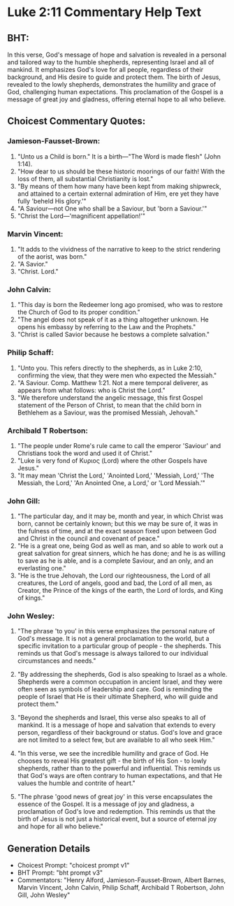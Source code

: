 # Luke 2:11 Commentary Help Text

## BHT:
In this verse, God's message of hope and salvation is revealed in a personal and tailored way to the humble shepherds, representing Israel and all of mankind. It emphasizes God's love for all people, regardless of their background, and His desire to guide and protect them. The birth of Jesus, revealed to the lowly shepherds, demonstrates the humility and grace of God, challenging human expectations. This proclamation of the Gospel is a message of great joy and gladness, offering eternal hope to all who believe.

## Choicest Commentary Quotes:
### Jamieson-Fausset-Brown:
1. "Unto us a Child is born." It is a birth—"The Word is made flesh" (John 1:14).
2. "How dear to us should be these historic moorings of our faith! With the loss of them, all substantial Christianity is lost."
3. "By means of them how many have been kept from making shipwreck, and attained to a certain external admiration of Him, ere yet they have fully 'beheld His glory.'"
4. "A Saviour—not One who shall be a Saviour, but 'born a Saviour.'"
5. "Christ the Lord—'magnificent appellation!'"

### Marvin Vincent:
1. "It adds to the vividness of the narrative to keep to the strict rendering of the aorist, was born."
2. "A Savior."
3. "Christ. Lord."

### John Calvin:
1. "This day is born the Redeemer long ago promised, who was to restore the Church of God to its proper condition."
2. "The angel does not speak of it as a thing altogether unknown. He opens his embassy by referring to the Law and the Prophets."
3. "Christ is called Savior because he bestows a complete salvation."


### Philip Schaff:
1. "Unto you. This refers directly to the shepherds, as in Luke 2:10, confirming the view, that they were men who expected the Messiah."
2. "A Saviour. Comp. Matthew 1:21. Not a mere temporal deliverer, as appears from what follows: who is Christ the Lord."
3. "We therefore understand the angelic message, this first Gospel statement of the Person of Christ, to mean that the child born in Bethlehem as a Saviour, was the promised Messiah, Jehovah."

### Archibald T Robertson:
1. "The people under Rome's rule came to call the emperor 'Saviour' and Christians took the word and used it of Christ." 
2. "Luke is very fond of Κυριος (Lord) where the other Gospels have Jesus." 
3. "It may mean 'Christ the Lord,' 'Anointed Lord,' 'Messiah, Lord,' 'The Messiah, the Lord,' 'An Anointed One, a Lord,' or 'Lord Messiah.'"

### John Gill:
1. "The particular day, and it may be, month and year, in which Christ was born, cannot be certainly known; but this we may be sure of, it was in the fulness of time, and at the exact season fixed upon between God and Christ in the council and covenant of peace."
2. "He is a great one, being God as well as man, and so able to work out a great salvation for great sinners, which he has done; and he is as willing to save as he is able, and is a complete Saviour, and an only, and an everlasting one."
3. "He is the true Jehovah, the Lord our righteousness, the Lord of all creatures, the Lord of angels, good and bad, the Lord of all men, as Creator, the Prince of the kings of the earth, the Lord of lords, and King of kings."

### John Wesley:
1. "The phrase 'to you' in this verse emphasizes the personal nature of God's message. It is not a general proclamation to the world, but a specific invitation to a particular group of people - the shepherds. This reminds us that God's message is always tailored to our individual circumstances and needs."

2. "By addressing the shepherds, God is also speaking to Israel as a whole. Shepherds were a common occupation in ancient Israel, and they were often seen as symbols of leadership and care. God is reminding the people of Israel that He is their ultimate Shepherd, who will guide and protect them."

3. "Beyond the shepherds and Israel, this verse also speaks to all of mankind. It is a message of hope and salvation that extends to every person, regardless of their background or status. God's love and grace are not limited to a select few, but are available to all who seek Him."

4. "In this verse, we see the incredible humility and grace of God. He chooses to reveal His greatest gift - the birth of His Son - to lowly shepherds, rather than to the powerful and influential. This reminds us that God's ways are often contrary to human expectations, and that He values the humble and contrite of heart."

5. "The phrase 'good news of great joy' in this verse encapsulates the essence of the Gospel. It is a message of joy and gladness, a proclamation of God's love and redemption. This reminds us that the birth of Jesus is not just a historical event, but a source of eternal joy and hope for all who believe."


## Generation Details
- Choicest Prompt: "choicest prompt v1"
- BHT Prompt: "bht prompt v3"
- Commentators: "Henry Alford, Jamieson-Fausset-Brown, Albert Barnes, Marvin Vincent, John Calvin, Philip Schaff, Archibald T Robertson, John Gill, John Wesley"
